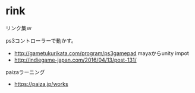 # rink
リンク集ｗ

ps3コントローラーで動かす。
- http://gametukurikata.com/program/ps3gamepad
mayaからunity impot
- http://indiegame-japan.com/2016/04/13/post-131/

paizaラーニング
- https://paiza.jp/works
